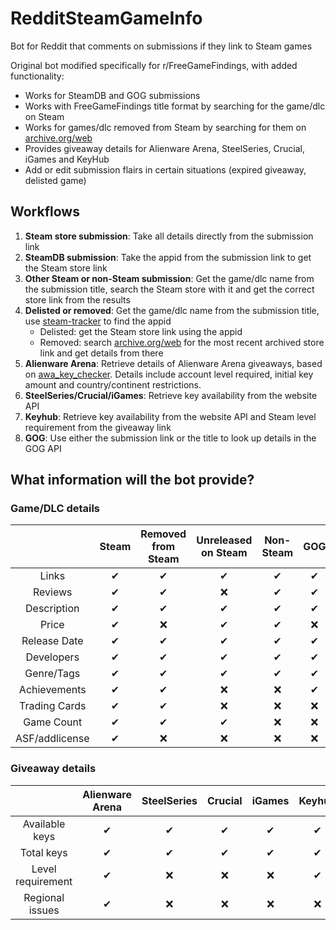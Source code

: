 # RedditSteamGameInfo
Bot for Reddit that comments on submissions if they link to Steam games

Original bot modified specifically for r/FreeGameFindings, with added functionality:
- Works for SteamDB and GOG submissions
- Works with FreeGameFindings title format by searching for the game/dlc on Steam
- Works for games/dlc removed from Steam by searching for them on [archive.org/web](https://archive.org/web)
- Provides giveaway details for Alienware Arena, SteelSeries, Crucial, iGames and KeyHub
- Add or edit submission flairs in certain situations (expired giveaway, delisted game)

## Workflows

1. **Steam store submission**: Take all details directly from the submission link
2. **SteamDB submission**: Take the appid from the submission link to get the Steam store link
3. **Other Steam or non-Steam submission**: Get the game/dlc name from the submission title, search the Steam store with it and get the correct store link from the results
4. **Delisted or removed**: Get the game/dlc name from the submission title, use [steam-tracker](https://steam-tracker.com/) to find the appid
    - Delisted: get the Steam store link using the appid
    - Removed: search [archive.org/web](https://archive.org/web) for the most recent archived store link and get details from there
5. **Alienware Arena**: Retrieve details of Alienware Arena giveaways, based on [awa_key_checker](https://github.com/Saulios/awa_key_checker). Details include account level required, initial key amount and country/continent restrictions.
6. **SteelSeries/Crucial/iGames**: Retrieve key availability from the website API
7. **Keyhub**: Retrieve key availability from the website API and Steam level requirement from the giveaway link
8. **GOG**: Use either the submission link or the title to look up details in the GOG API

## What information will the bot provide?

### Game/DLC details
|                |   Steam  | Removed from Steam | Unreleased on Steam | Non-Steam |    GOG    |
|:--------------:|:--------:|:------------------:|:-------------------:|:---------:|:---------:|
|      Links     | &#10004; |      &#10004;      |       &#10004;      |  &#10004; |  &#10004; |
|     Reviews    | &#10004; |      &#10004;      |       &#10060;      |  &#10004; |  &#10004; |
|   Description  | &#10004; |      &#10004;      |       &#10004;      |  &#10004; |  &#10004; |
|      Price     | &#10004; |      &#10060;      |       &#10004;      |  &#10004; |  &#10060; |
|  Release Date  | &#10004; |      &#10004;      |       &#10004;      |  &#10004; |  &#10004; |
|   Developers   | &#10004; |      &#10004;      |       &#10004;      |  &#10004; |  &#10004; |
|   Genre/Tags   | &#10004; |      &#10004;      |       &#10004;      |  &#10004; |  &#10004; |
|  Achievements  | &#10004; |      &#10004;      |       &#10060;      |  &#10060; |  &#10004; |
|  Trading Cards | &#10004; |      &#10004;      |       &#10060;      |  &#10060; |  &#10060; |
|   Game Count   | &#10004; |      &#10004;      |       &#10004;      |  &#10060; |  &#10060; |
| ASF/addlicense | &#10004; |      &#10060;      |       &#10060;      |  &#10060; |  &#10060; |

### Giveaway details
|                   | Alienware Arena | SteelSeries |  Crucial |  iGames  |  Keyhub  |
|:-----------------:|:---------------:|:-----------:|:--------:|:--------:|:--------:|
|   Available keys  |     &#10004;    |   &#10004;  | &#10004; | &#10004; | &#10004; |
|     Total keys    |     &#10004;    |   &#10004;  | &#10004; | &#10004; | &#10004; |
| Level requirement |     &#10004;    |   &#10060;  | &#10060; | &#10060; | &#10004; |
|  Regional issues  |     &#10004;    |   &#10060;  | &#10060; | &#10060; | &#10060; |
